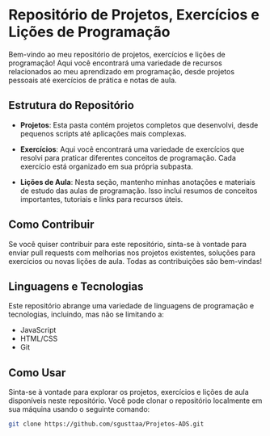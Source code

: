 # Repositório de Projetos, Exercícios e Lições de Programação

Bem-vindo ao meu repositório de projetos, exercícios e lições de programação! Aqui você encontrará uma variedade de recursos relacionados ao meu aprendizado em programação, desde projetos pessoais até exercícios de prática e notas de aula.

## Estrutura do Repositório

- **Projetos**: Esta pasta contém projetos completos que desenvolvi, desde pequenos scripts até aplicações mais complexas.

- **Exercícios**: Aqui você encontrará uma variedade de exercícios que resolvi para praticar diferentes conceitos de programação. Cada exercício está organizado em sua própria subpasta.

- **Lições de Aula**: Nesta seção, mantenho minhas anotações e materiais de estudo das aulas de programação. Isso inclui resumos de conceitos importantes, tutoriais e links para recursos úteis.

## Como Contribuir

Se você quiser contribuir para este repositório, sinta-se à vontade para enviar pull requests com melhorias nos projetos existentes, soluções para exercícios ou novas lições de aula. Todas as contribuições são bem-vindas!

## Linguagens e Tecnologias

Este repositório abrange uma variedade de linguagens de programação e tecnologias, incluindo, mas não se limitando a:

- JavaScript
- HTML/CSS
- Git

## Como Usar

Sinta-se à vontade para explorar os projetos, exercícios e lições de aula disponíveis neste repositório. Você pode clonar o repositório localmente em sua máquina usando o seguinte comando:

```bash
git clone https://github.com/sgusttaa/Projetos-ADS.git
